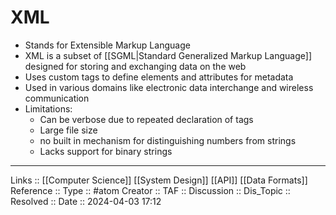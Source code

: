 # XML

- Stands for Extensible Markup Language
- XML is a subset of [[SGML|Standard Generalized Markup Language]] designed for storing and exchanging data on the web
- Uses custom tags to define elements and attributes for metadata
- Used in various domains like electronic data interchange and wireless communication
- Limitations:
	- Can be verbose due to repeated declaration of tags
	- Large file size
	- no built in mechanism for distinguishing numbers from strings
	- Lacks support for binary strings

---
Links :: [[Computer Science]] [[System Design]] [[API]] [[Data Formats]]
Reference ::
Type :: #atom
Creator ::
TAF ::
Discussion ::
Dis_Topic :: 
Resolved ::
Date :: 2024-04-03 17:12
